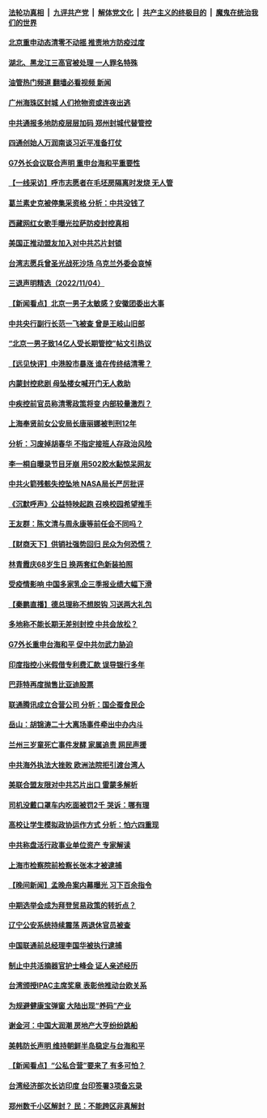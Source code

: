 ####  [法轮功真相](../../../../basic/blob/master/README.md?t=11052302) &nbsp;|&nbsp; [九评共产党](../../../../9ping.md/blob/master/README.md?t=11052302) &nbsp;|&nbsp; [解体党文化](../../../../jtdwh.md/blob/master/README.md?t=11052302)  &nbsp;|&nbsp; [共产主义的终极目的](../../../../gczydzjmd.md/blob/master/README.md?t=11052302) &nbsp;|&nbsp; [魔鬼在统治我们的世界](../../../../mgztzwmdsj.md/blob/master/README.md?t=11052302) 

#### [北京重申动态清零不动摇 推责地方防疫过度](../pages/nsc413/n13860159.md?t=11052302) 

#### [湖北、黑龙江三高官被处理 一人罪名特殊](../pages/nsc413/n13860091.md?t=11052302) 

#### [油管热门频道 翻墙必看视频 新闻](http://129.146.143.75:81/youtube.html?11052302)

#### [广州海珠区封城 人们抢物资或连夜出逃](../pages/nsc413/n13859988.md?t=11052302) 

#### [中共通报多地防疫层层加码 郑州封城代替管控](../pages/nsc413/n13860092.md?t=11052302) 

#### [四通创始人万润南谈习近平准备打仗](../pages/nsc413/n13860088.md?t=11052302) 

#### [G7外长会议联合声明 重申台海和平重要性](../pages/nsc413/n13860108.md?t=11052302) 

#### [【一线采访】呼市志愿者在毛坯房隔离时发烧 无人管](../pages/nsc413/n13859747.md?t=11052302) 

#### [葛兰素史克被停集采资格 分析：中共没钱了](../pages/nsc413/n13860024.md?t=11052302) 


#### [西藏网红女歌手曝光拉萨防疫封控真相](../pages/nsc413/n13860022.md?t=11052302) 



#### [美国正推动盟友加入对中共芯片封锁](../pages/nsc413/n13859981.md?t=11052302) 

#### [台湾志愿兵曾圣光战死沙场 乌克兰外委会哀悼](../pages/nsc413/n13859963.md?t=11052302) 

#### [三退声明精选（2022/11/04）](../pages/nsc413/n13860006.md?t=11052302) 

#### [【新闻看点】北京一男子太敏感？安徽团委出大事](../pages/nsc413/n13859778.md?t=11052302) 

#### [中共央行副行长范一飞被查 曾是王岐山旧部](../pages/nsc413/n13859917.md?t=11052302) 

#### [“北京一男子致14亿人受长期管控”帖文引热议](../pages/nsc413/n13859974.md?t=11052302) 

#### [【远见快评】中港股市暴涨 谁在传终结清零？](../pages/nsc413/n13859782.md?t=11052302) 

#### [内蒙封控悲剧 母坠楼女喊开门无人救助](../pages/nsc413/n13859877.md?t=11052302) 

#### [中疾控前官员称清零政策将变 内部较量激烈？](../pages/nsc413/n13859878.md?t=11052302) 

#### [上海奉贤前女公安局长唐丽娜被判刑12年](../pages/nsc413/n13859528.md?t=11052302) 

#### [分析：习废掉胡春华 不指定接班人存政治风险](../pages/nsc413/n13859799.md?t=11052302) 

#### [李一桐自曝录节目牙崩 用502胶水黏惊呆网友](../pages/nsc413/n13859793.md?t=11052302) 

#### [中共火箭残骸失控坠地 NASA局长严厉批评](../pages/nsc413/n13859814.md?t=11052302) 

#### [《沉默呼声》公益特映起跑  召唤校园希望推手](../pages/nsc413/n13859756.md?t=11052302) 

#### [王友群：陈文清与周永康等前任会不同吗？](../pages/nsc413/n13859797.md?t=11052302) 

#### [【财商天下】供销社强势回归 民众为何恐慌？](../pages/nsc413/n13859704.md?t=11052302) 

#### [林青霞庆68岁生日 换两套红色新装拍照](../pages/nsc413/n13859726.md?t=11052302) 

#### [受疫情影响 中国多家乳企三季报业绩大幅下滑](../pages/nsc413/n13859741.md?t=11052302) 

#### [【秦鹏直播】德总理称不想脱钩 习送两大礼包](../pages/nsc413/n13859729.md?t=11052302) 

#### [多地称不能长期无差别封控 中共会放松？](../pages/nsc413/n13859514.md?t=11052302) 

#### [G7外长重申台海和平 促中共勿武力胁迫](../pages/nsc413/n13859752.md?t=11052302) 

#### [印度指控小米假借专利费汇款 误导银行多年](../pages/nsc413/n13859680.md?t=11052302) 

#### [巴菲特再度抛售比亚迪股票](../pages/nsc413/n13859721.md?t=11052302) 

#### [联通腾讯成立合营公司 分析：国企蚕食民企](../pages/nsc413/n13858102.md?t=11052302) 

#### [岳山：胡锦涛二十大离场事件牵出中办内斗](../pages/nsc413/n13859695.md?t=11052302) 

#### [兰州三岁童死亡事件发酵 家属追责 网民声援](../pages/nsc413/n13859421.md?t=11052302) 

#### [中共海外执法大挫败 欧洲法院拒引渡台湾人](../pages/nsc413/n13859684.md?t=11052302) 

#### [美联合盟友限对中共芯片出口 雷蒙多解析](../pages/nsc413/n13859663.md?t=11052302) 

#### [司机没戴口罩车内吃面被罚2千 哭诉：哪有理](../pages/nsc413/n13859463.md?t=11052302) 

#### [高校让学生模拟政协运作方式 分析：怕六四重现](../pages/nsc413/n13859252.md?t=11052302) 

#### [中共称盘活行政事业单位资产 专家解读](../pages/nsc413/n13859424.md?t=11052302) 


#### [上海市检察院前检察长张本才被逮捕](../pages/nsc413/n13859434.md?t=11052302) 

#### [【晚间新闻】孟晚舟案内幕曝光 习下百余指令](../pages/nsc413/n13859447.md?t=11052302) 


#### [中期选举会成为拜登贸易政策的转折点？](../pages/nsc413/n13859073.md?t=11052302) 


#### [辽宁公安系统持续震荡 两退休官员被查](../pages/nsc413/n13859387.md?t=11052302) 

#### [中国联通前总经理李国华被执行逮捕](../pages/nsc413/n13859388.md?t=11052302) 

#### [制止中共活摘器官护士峰会 证人亲述经历](../pages/nsc413/n13859007.md?t=11052302) 

#### [台湾颁授IPAC主席奖章 表彰他推动台欧关系](../pages/nsc413/n13859385.md?t=11052302) 

#### [为规避健康宝弹窗 大陆出现“养码”产业](../pages/nsc413/n13859373.md?t=11052302) 

#### [谢金河：中国大润潮 房地产大亨纷纷跳船](../pages/nsc413/n13859347.md?t=11052302) 

#### [美韩防长声明 维持朝鲜半岛稳定与台海和平](../pages/nsc413/n13859286.md?t=11052302) 


#### [【新闻看点】“公私合营”要来了 有多可怕？](../pages/nsc413/n13859093.md?t=11052302) 

#### [台湾经济部次长访印度 台印签署3项备忘录](../pages/nsc413/n13859168.md?t=11052302) 

#### [郑州数千小区解封？ 民：不能跨区非真解封](../pages/nsc413/n13859172.md?t=11052302) 

<img src='http://gfw-breaker.win/goodnews/indexes/nsc413.md' width='0px' height='0px'/>

